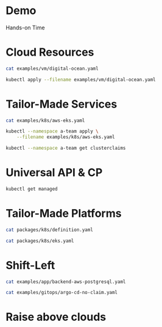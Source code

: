 <!-- .slide: data-background="../img/background/hands-on.jpg" -->
# Demo

<div class="label">Hands-on Time</div>


# Cloud Resources

```bash
cat examples/vm/digital-ocean.yaml

kubectl apply --filename examples/vm/digital-ocean.yaml
```


# Tailor-Made Services

```bash
cat examples/k8s/aws-eks.yaml

kubectl --namespace a-team apply \
    --filename examples/k8s/aws-eks.yaml

kubectl --namespace a-team get clusterclaims
```


# Universal API & CP

```bash
kubectl get managed
```


# Tailor-Made Platforms

```bash
cat packages/k8s/definition.yaml

cat packages/k8s/eks.yaml
```


# Shift-Left

```bash
cat examples/app/backend-aws-postgresql.yaml

cat examples/gitops/argo-cd-no-claim.yaml
```


# Raise above clouds
